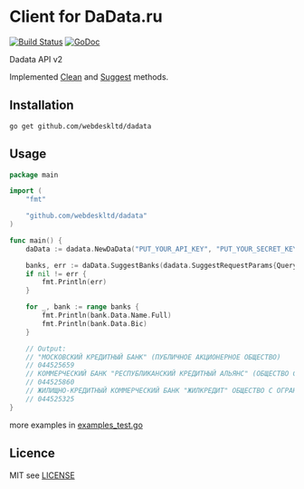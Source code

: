 # Client for DaData.ru
[![Build Status](https://travis-ci.org/webdeskltd/dadata.svg)](https://travis-ci.org/webdeskltd/dadata)  [![GoDoc](https://godoc.org/github.com/webdeskltd/dadata?status.png)](http://godoc.org/github.com/webdeskltd/dadata)

Dadata API v2

Implemented [Clean](https://dadata.ru/api/clean/) and [Suggest](https://dadata.ru/api/suggest/) methods.

## Installation

`go get github.com/webdeskltd/dadata`

## Usage
```go
package main

import (
	"fmt"

	"github.com/webdeskltd/dadata"
)

func main() {
	daData := dadata.NewDaData("PUT_YOUR_API_KEY", "PUT_YOUR_SECRET_KEY")

	banks, err := daData.SuggestBanks(dadata.SuggestRequestParams{Query: "Кредитный", Count: 3})
	if nil != err {
		fmt.Println(err)
	}

	for _, bank := range banks {
		fmt.Println(bank.Data.Name.Full)
		fmt.Println(bank.Data.Bic)
	}

	// Output:
	// "МОСКОВСКИЙ КРЕДИТНЫЙ БАНК" (ПУБЛИЧНОЕ АКЦИОНЕРНОЕ ОБЩЕСТВО)
	// 044525659
	// КОММЕРЧЕСКИЙ БАНК "РЕСПУБЛИКАНСКИЙ КРЕДИТНЫЙ АЛЬЯНС" (ОБЩЕСТВО С ОГРАНИЧЕННОЙ ОТВЕТСТВЕННОСТЬЮ)
	// 044525860
	// ЖИЛИЩНО-КРЕДИТНЫЙ КОММЕРЧЕСКИЙ БАНК "ЖИЛКРЕДИТ" ОБЩЕСТВО С ОГРАНИЧЕННОЙ ОТВЕТСТВЕННОСТЬЮ
	// 044525325
}
```

more examples in [examples_test.go](./examples_test.go)

## Licence
MIT see [LICENSE](LICENSE)
